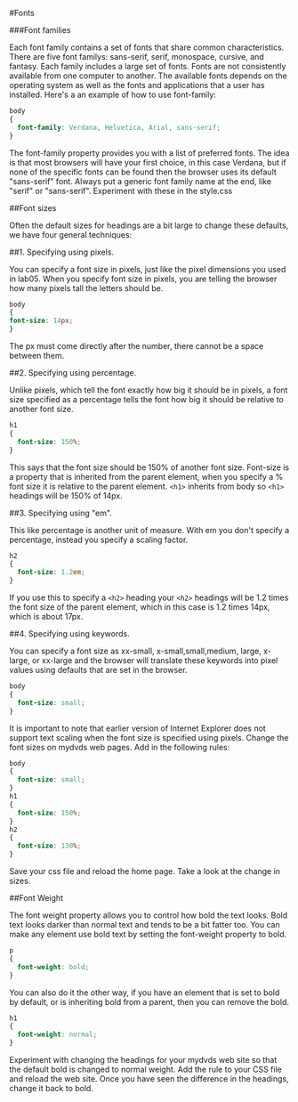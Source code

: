 #Fonts

###Font families

Each font family contains a set of fonts that share common characteristics. There are five font familys: sans-serif, serif, monospace, cursive, and fantasy. Each family includes a large set of fonts. Fonts are not consistently available from one computer to another. The available fonts depends on the operating system as well as the fonts and applications that a user has installed. Here's a an example of how to use font-family:

~~~css
body
{
  font-family: Verdana, Helvetica, Arial, sans-serif;
}
~~~

The font-family property provides you with a list of preferred fonts. The idea is that most browsers will have your first choice, in this case Verdana, but if none of the specific fonts can be found then the browser uses its default "sans-serif" font. Always put a generic font family name at the end, like "serif" or "sans-serif". Experiment with these in the style.css

##Font sizes

Often the default sizes for headings are a bit large to change these defaults, we have four general techniques:

##1. Specifying using pixels.

You can specify a font size in pixels, just like the pixel dimensions you used in lab05. When you specify font size in pixels, you are telling the browser how many pixels tall the letters should be.

~~~css
body
{
font-size: 14px;
}
~~~

The px must come directly after the number, there cannot be a space between them.

##2. Specifying using percentage.

Unlike pixels, which tell the font exactly how big it should be in pixels, a font size specified as a percentage tells the font how big it should be relative to another font size.

~~~css
h1
{
  font-size: 150%;
}
~~~

This says that the font size should be 150% of another font size. Font-size is a property that is inherited from the parent element, when you specify a % font size it is relative to the parent element. `<h1>` inherits from body so `<h1>` headings will be 150% of 14px.

##3. Specifying using "em". 

This like percentage is another unit of measure. With em you don't specify a percentage, instead you specify a scaling factor.

~~~css
h2
{
  font-size: 1.2em;
}
~~~

If you use this to specify a `<h2>` heading your `<h2>` headings will be 1.2 times the font size of the parent element, which in this case is 1.2 times 14px, which is about 17px.

##4. Specifying using keywords.

You can specify a font size as xx-small, x-small,small,medium, large, x-large, or xx-large and the browser will translate these keywords into pixel values using defaults that are set in the browser.

~~~css
body
{
  font-size: small;
}
~~~

It is important to note that earlier version of Internet Explorer does not support text scaling when the font size is specified using pixels.  Change the font sizes on mydvds web pages. Add in the following rules:

~~~css
body
{
  font-size: small;
}
h1
{
  font-size: 150%;
}
h2
{
  font-size: 130%;
}
~~~

Save your css file and reload the home page. Take a look at the change in sizes.

##Font Weight

The font weight property allows you to control how bold the text looks. Bold text looks darker than normal text and tends to be a bit fatter too. You can make any element use bold text by setting the font-weight property to bold.

~~~css
p
{
  font-weight: bold;
}
~~~

You can also do it the other way, if you have an element that is set to bold by default, or is inheriting bold from a parent, then you can remove the bold.

~~~css
h1
{
  font-weight: normal;
}
~~~

Experiment with changing the headings for your mydvds web site so that the default bold is changed to normal weight. Add the rule to your CSS file and reload the web site. Once you have seen the difference in the headings, change it back to bold.
